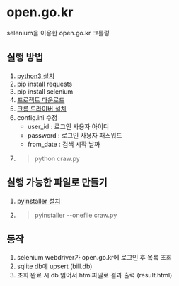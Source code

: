# open.go.kr
selenium을 이용한 open.go.kr 크롤링 

## 실행 방법

1. [python3 설치](https://www.python.org/downloads/)
2. pip install requests
3. pip install selenium
4. [프로젝트 다운로드](https://github.com/serendip811/open.go.kr/archive/master.zip)
5. [크롬 드라이버 설치](http://chromedriver.chromium.org/downloads)
6. config.ini 수정
	- user_id : 로그인 사용자 아이디
	- password : 로그인 사용자 패스워드
	- from_date : 검색 시작 날짜
7. > python craw.py

## 실행 가능한 파일로 만들기

1. [pyinstaller 설치](https://www.pyinstaller.org)
2. > pyinstaller --onefile craw.py

## 동작
1. selenium webdriver가 open.go.kr에 로그인 후 목록 조회
2. sqlite db에 upsert (bill.db)
3. 조회 완료 시 db 읽어서 html파일로 결과 출력 (result.html)
